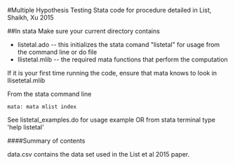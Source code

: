 #Multiple Hypothesis Testing
Stata code for procedure detailed in List, Shaikh, Xu 2015

##In stata 
Make sure your current directory contains
* listetal.ado -- this initializes the stata comand "listetal" for usage from the command line or do file
* llistetal.mlib -- the required mata functions that perform the computation

If it is your first time running the code, ensure that mata knows to look in llisetetal.mlib

From the stata command line
```
mata: mata mlist index
```
See listetal_examples.do for usage example OR from stata terminal type 'help listetal'


####Summary of contents

data.csv contains the data set used in the List et al 2015 paper.

